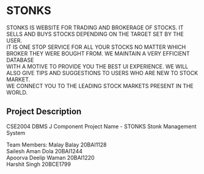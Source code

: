 # STONKS
STONKS IS WEBSITE FOR TRADING AND BROKERAGE OF STOCKS. IT SELLS AND BUYS STOCKS DEPENDING ON THE TARGET SET BY THE USER.<br>
IT IS ONE STOP SERVICE FOR ALL YOUR STOCKS NO MATTER WHICH BROKER THEY WERE BOUGHT FROM. WE MAINTAIN A VERY EFFICIENT DATABASE<br>
WITH A MOTIVE TO PROVIDE YOU THE BEST UI EXPERIENCE. WE WILL ALSO GIVE TIPS AND SUGGESTIONS TO USERS WHO ARE NEW TO STOCK MARKET.<br>
WE CONNECT YOU TO THE LEADING STOCK MARKETS PRESENT IN THE WORLD.

## Project Description
CSE2004 DBMS J Component Project Name - STONKS Stonk Management System

Team Members:
Malay Balay             20BAI1128<br>
Sailesh Aman Dola       20BAI1244<br> 
Apoorva Deelip Waman    20BAI1220<br> 
Harshit Singh           20BCE1799<br>
